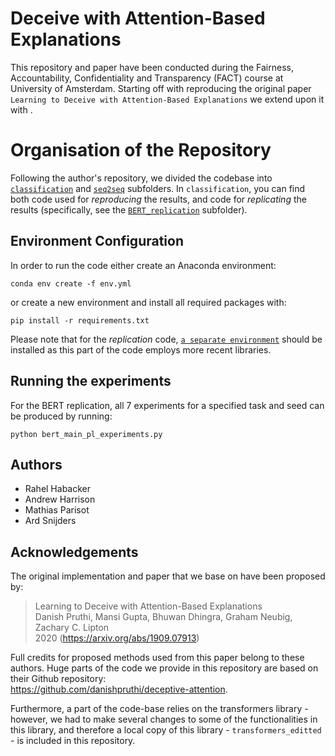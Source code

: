 # Deceive with Attention-Based Explanations

This repository and paper have been conducted during the Fairness, Accountability, Confidentiality and Transparency (FACT) course at University of Amsterdam. 
Starting off with reproducing the original paper `Learning to Deceive with Attention-Based Explanations` we extend upon it with <TODO>.
  

# Organisation of the Repository

Following the author's repository, we divided the codebase into [```classification```](https://github.com/MatPrst/FACT/tree/main/deceptive-attention/src/classification) and [```seq2seq```](https://github.com/MatPrst/FACT/tree/main/deceptive-attention/src/seq2seq) subfolders. In ```classification```, you can find both code used for *reproducing* the results, and code for *replicating* the results (specifically, see the [```BERT_replication```](https://github.com/MatPrst/FACT/tree/main/deceptive-attention/src/classification/BERT_replication) subfolder).

## Environment Configuration

In order to run the code either create an Anaconda environment:

```
conda env create -f env.yml
```

or create a new environment and install all required packages with:

```
pip install -r requirements.txt
```
Please note that for the *replication* code, [```a separate environment```](./FACT/blob/main/deceptive-attention/src/classification/BERT_replication/BERT_env.yml) should be installed as this part of the code employs more recent libraries.

## Running the experiments

For the BERT replication, all 7 experiments for a specified task and seed can be produced by running:
```
python bert_main_pl_experiments.py
```

## Authors

- Rahel Habacker
- Andrew Harrison
- Mathias Parisot
- Ard Snijders

## Acknowledgements

The original implementation and paper that we base on have been proposed by:

> Learning to Deceive with Attention-Based Explanations \
> Danish Pruthi, Mansi Gupta, Bhuwan Dhingra, Graham Neubig, Zachary C. Lipton \
> 2020 (https://arxiv.org/abs/1909.07913)

Full credits for proposed methods used from this paper belong to these authors. Huge parts of the code we provide in this repository are based on their Github repository: \
https://github.com/danishpruthi/deceptive-attention.

Furthermore, a part of the code-base relies on the transformers library - however, we had to make several changes to some of the functionalities in this library, and therefore a local copy of this library - ` transformers_editted ` - is included in this repository. 
